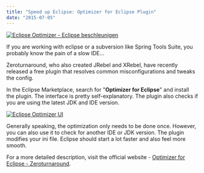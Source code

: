 ```yaml
---
title: "Speed up Eclipse: Optimizer for Eclipse Plugin"
date: "2015-07-05"
---
```


[![Eclipse Optimizer - Eclipse beschleunigen](http://kevcodez.de/wp-content/uploads/2015/07/eclipse-optimizer.png)](http://kevcodez.de/wp-content/uploads/2015/07/eclipse-optimizer.png)

If you are working with eclipse or a subversion like Spring Tools Suite, you probably know the pain of a slow IDE...

Zeroturnaround, who also created JRebel and XRebel, have recently released a free plugin that resolves common misconfigurations and tweaks the config.

In the Eclipse Marketplace, search for "**Optimizer for Eclipse**" and install the plugin. The interface is pretty self-explanatory. The plugin also checks if you are using the latest JDK and IDE version.

[![Eclipse Optimizer UI](https://kevcodez.de/wp-content/uploads/2015/07/eclipse_optimizer_ui.png)](https://kevcodez.de/wp-content/uploads/2015/07/eclipse_optimizer_ui.png) 

Generally speaking, the optimization only needs to be done once. However, you can also use it to check for another IDE or JDK version. The plugin modifies your ini file. Eclipse should start a lot faster and also feel more smooth.

For a more detailed description, visit the official website - [Optimizer for Eclipse - Zeroturnaround](https://zeroturnaround.com/free/optimizer-for-eclipse/).
